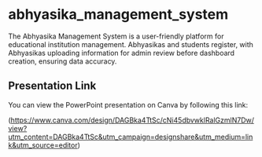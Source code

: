 # abhyasika_management_system
The Abhyasika Management System is a user-friendly platform for educational institution management. Abhyasikas and students register, with Abhyasikas uploading information for admin review before dashboard creation, ensuring data accuracy.


## Presentation Link

You can view the PowerPoint presentation on Canva by following this link:

(https://www.canva.com/design/DAGBka4TtSc/cNi45dbvwklRalGzmlN7Dw/view?utm_content=DAGBka4TtSc&utm_campaign=designshare&utm_medium=link&utm_source=editor)

